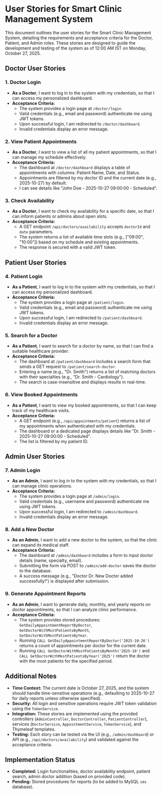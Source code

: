 # User Stories for Smart Clinic Management System

This document outlines the user stories for the Smart Clinic Management System, detailing the requirements and acceptance criteria for the Doctor, Patient, and Admin roles. These stories are designed to guide the development and testing of the system as of 12:00 AM IST on Monday, October 27, 2025.

## Doctor User Stories

### 1. Doctor Login
- **As a Doctor**, I want to log in to the system with my credentials, so that I can access my personalized dashboard.
- **Acceptance Criteria:**
  - The system provides a login page at `/doctor/login`.
  - Valid credentials (e.g., email and password) authenticate me using JWT tokens.
  - Upon successful login, I am redirected to `/doctor/dashboard`.
  - Invalid credentials display an error message.

### 2. View Patient Appointments
- **As a Doctor**, I want to view a list of all my patient appointments, so that I can manage my schedule effectively.
- **Acceptance Criteria:**
  - The dashboard at `/doctor/dashboard` displays a table of appointments with columns: Patient Name, Date, and Status.
  - Appointments are filtered by my doctor ID and the current date (e.g., 2025-10-27) by default.
  - I can see details like "John Doe - 2025-10-27 09:00:00 - Scheduled".

### 3. Check Availability
- **As a Doctor**, I want to check my availability for a specific date, so that I can inform patients or admins about open slots.
- **Acceptance Criteria:**
  - A GET endpoint `/api/doctors/availability` accepts `doctorId` and `date` parameters.
  - The system returns a list of available time slots (e.g., ["09:00", "10:00"]) based on my schedule and existing appointments.
  - The response is secured with a valid JWT token.

## Patient User Stories

### 4. Patient Login
- **As a Patient**, I want to log in to the system with my credentials, so that I can access my personalized dashboard.
- **Acceptance Criteria:**
  - The system provides a login page at `/patient/login`.
  - Valid credentials (e.g., email and password) authenticate me using JWT tokens.
  - Upon successful login, I am redirected to `/patient/dashboard`.
  - Invalid credentials display an error message.

### 5. Search for a Doctor
- **As a Patient**, I want to search for a doctor by name, so that I can find a suitable healthcare provider.
- **Acceptance Criteria:**
  - The dashboard at `/patient/dashboard` includes a search form that sends a GET request to `/patient/search-doctor`.
  - Entering a name (e.g., "Dr. Smith") returns a list of matching doctors with their specialties (e.g., "Dr. Smith - Cardiology").
  - The search is case-insensitive and displays results in real-time.

### 6. View Booked Appointments
- **As a Patient**, I want to view my booked appointments, so that I can keep track of my healthcare visits.
- **Acceptance Criteria:**
  - A GET endpoint (e.g., `/api/appointments/patient`) returns a list of my appointments when authenticated with my credentials.
  - The dashboard or a dedicated page displays details like "Dr. Smith - 2025-10-27 09:00:00 - Scheduled".
  - The list is filtered by my patient ID.

## Admin User Stories

### 7. Admin Login
- **As an Admin**, I want to log in to the system with my credentials, so that I can manage clinic operations.
- **Acceptance Criteria:**
  - The system provides a login page at `/admin/login`.
  - Valid credentials (e.g., username and password) authenticate me using JWT tokens.
  - Upon successful login, I am redirected to `/admin/dashboard`.
  - Invalid credentials display an error message.

### 8. Add a New Doctor
- **As an Admin**, I want to add a new doctor to the system, so that the clinic can expand its medical staff.
- **Acceptance Criteria:**
  - The dashboard at `/admin/dashboard` includes a form to input doctor details (name, specialty, email).
  - Submitting the form via POST to `/admin/add-doctor` saves the doctor to the database.
  - A success message (e.g., "Doctor Dr. New Doctor added successfully!") is displayed after submission.

### 9. Generate Appointment Reports
- **As an Admin**, I want to generate daily, monthly, and yearly reports on doctor appointments, so that I can analyze clinic performance.
- **Acceptance Criteria:**
  - The system provides stored procedures: `GetDailyAppointmentReportByDoctor`, `GetDoctorWithMostPatientsByMonth`, `GetDoctorWithMostPatientsByYear`.
  - Running `CALL GetDailyAppointmentReportByDoctor('2025-10-26')` returns a count of appointments per doctor for the current date.
  - Running `CALL GetDoctorWithMostPatientsByMonth('2025-10')` and `CALL GetDoctorWithMostPatientsByYear('2025')` return the doctor with the most patients for the specified period.

## Additional Notes
- **Time Context:** The current date is October 27, 2025, and the system should handle time-sensitive operations (e.g., defaulting to 2025-10-27 for daily reports unless otherwise specified).
- **Security:** All login and sensitive operations require JWT token validation using the `TokenService`.
- **Integration:** These stories are implemented using the provided controllers (`AdminController`, `DoctorController`, `PatientController`), services (`DoctorService`, `AppointmentService`, `TokenService`), and Thymeleaf templates.
- **Testing:** Each story can be tested via the UI (e.g., `/admin/dashboard`) or API (e.g., `/api/doctors/availability`) and validated against the acceptance criteria.

## Implementation Status
- **Completed:** Login functionalities, doctor availability endpoint, patient search, admin doctor addition (based on provided code).
- **Pending:** Stored procedures for reports (to be added to MySQL `cms` database).
